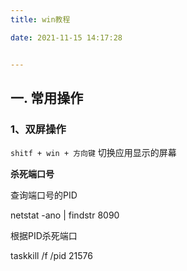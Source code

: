 ```yaml
---
title: win教程

date: 2021-11-15 14:17:28


---
```


## 一. 常用操作

### 1、双屏操作

`shitf + win + 方向键`   切换应用显示的屏幕





**杀死端口号**

查询端口号的PID

netstat -ano | findstr 8090



根据PID杀死端口

taskkill /f /pid 21576